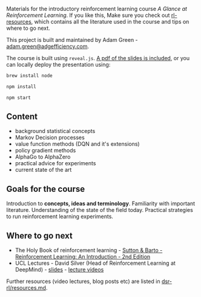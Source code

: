 Materials for the introductory reinforcement learning course *A Glance at Reinforcement Learning*.  If you like this, Make sure you check out [rl-resources](https://github.com/ADGEfficiency/rl-resources), which contains all the literature used in the course and tips on where to go next.

This project is built and maintained by Adam Green - [adam.green@adgefficiency.com](adam.green@adgefficiency.com).

The course is built using `reveal.js`.  [A pdf of the slides is included](https://github.com/ADGEfficiency/rl-course/blob/master/slides.pdf), or you can locally deploy the presentation using:

```bash
brew install node 

npm install

npm start
```

## Content

- background statistical concepts
- Markov Decision processes
- value function methods (DQN and it's extensions)
- policy gradient methods
- AlphaGo to AlphaZero
- practical advice for experiments
- current state of the art

## Goals for the course

Introduction to **concepts, ideas and terminology**.  Familiarity with important literature.  Understanding of the state of the field today.  Practical strategies to run reinforcement learning experiments.

## Where to go next

- The Holy Book of reinforcement learning - [Sutton & Barto - Reinforcement Learning: An Introduction - 2nd Edition](http://incompleteideas.net/book/RLbook2018.pdf)
- UCL Lectures - David Silver (Head of Reinforcement Learning at DeepMind) - [slides](https://github.com/ADGEfficiency/dsr_rl/tree/master/literature/silver_lectures) - [lecture videos](https://www.youtube.com/watch?v=2pWv7GOvuf0)

Further resources (video lectures, blog posts etc) are listed in [dsr-rl/resources.md](https://github.com/ADGEfficiency/dsr-rl/blob/master/readme.md).
